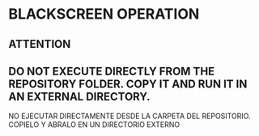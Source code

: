 # BLACKSCREEN OPERATION
## ATTENTION

DO NOT EXECUTE DIRECTLY FROM THE REPOSITORY FOLDER. COPY IT AND RUN IT IN AN EXTERNAL DIRECTORY.
----------------------------------------------------------------------------------------------------
NO EJECUTAR DIRECTAMENTE DESDE LA CARPETA DEL REPOSITORIO. COPIELO Y ABRALO EN UN DIRECTORIO EXTERNO
